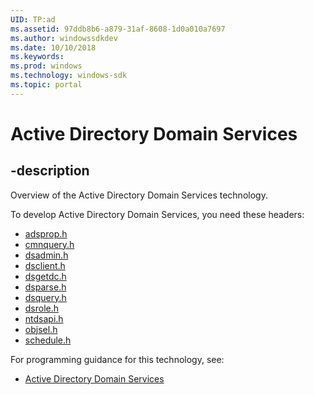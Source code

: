 ```yaml
---
UID: TP:ad
ms.assetid: 97ddb8b6-a879-31af-8608-1d0a010a7697
ms.author: windowssdkdev
ms.date: 10/10/2018
ms.keywords: 
ms.prod: windows
ms.technology: windows-sdk
ms.topic: portal
---
```


# Active Directory Domain Services

## -description

Overview of the Active Directory Domain Services technology.

To develop Active Directory Domain Services, you need these headers:

 * [adsprop.h](../adsprop/index.md)
 * [cmnquery.h](../cmnquery/index.md)
 * [dsadmin.h](../dsadmin/index.md)
 * [dsclient.h](../dsclient/index.md)
 * [dsgetdc.h](../dsgetdc/index.md)
 * [dsparse.h](../dsparse/index.md)
 * [dsquery.h](../dsquery/index.md)
 * [dsrole.h](../dsrole/index.md)
 * [ntdsapi.h](../ntdsapi/index.md)
 * [objsel.h](../objsel/index.md)
 * [schedule.h](../schedule/index.md)

For programming guidance for this technology, see:
* [Active Directory Domain Services](/windows/desktop/ad)


